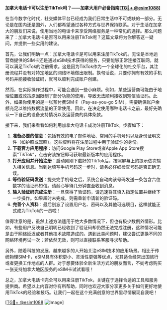 **加拿大电话卡可以注册TikTok吗？——加拿大用户必备指南[[TG💪+ @esim1088](https://t.me/s/esim1088)]**

在当今数字化时代，社交媒体平台已经成为我们日常生活中不可或缺的一部分。无论是在国内还是国外，人们都希望通过各种方式与世界保持联系。对于生活在加拿大的朋友们来说，使用当地的电话卡来享受网络服务是一种常见的选择。那么问题来了：加拿大电话卡是否可以用来注册TikTok呢？这篇文章将为你解答这一疑问，并提供一些实用的建议。

首先，让我们明确一点：加拿大电话卡是可以用来注册TikTok的。无论是本地运营商提供的SIM卡还是通过eSIM技术获得的服务，只要能够正常连接互联网，就可以满足TikTok的注册需求。这是因为TikTok作为一个全球化的社交平台，其注册流程并没有对特定地区的网络环境做出限制。换句话说，只要你拥有有效的手机号码并能接收验证码，就可以顺利完成账户创建。

然而，在实际操作过程中，可能会遇到一些小麻烦。例如，某些运营商可能由于地理位置或政策原因限制了部分功能的使用，导致无法顺利接收到短信验证码。此外，如果你使用的是一张预付费SIM卡（Pay-as-you-go SIM），需要确保账户余额充足以维持数据流量的正常使用。因此，在决定使用哪种电话卡之前，最好先确认一下自己的设备支持情况以及运营商的具体条款。

接下来，我们来看看如何利用加拿大电话卡成功注册TikTok。步骤如下：

1. **准备必要的信息**：包括有效的电子邮件地址、常用的手机号码以及身份证明文件（如护照或驾照）。这些资料将在注册过程中用于验证你的身份。
2. **下载官方应用程序**：访问Google Play Store或者Apple App Store搜索“TikTok”，点击安装按钮即可获取最新版本的应用程序。
3. **打开应用并开始注册**：启动刚刚下载好的TikTok后，按照屏幕上的提示依次输入相关信息。当到达填写手机号码这一步时，请务必仔细检查号码是否正确无误。
4. **等待验证码发送**：提交完手机号之后，系统会自动向该号码发送一条包含六位数字的验证码短信。请耐心等待几分钟直至收到消息。
5. **输入验证码完成注册**：一旦获得了验证码，请迅速将其填入指定位置并继续下一步操作。如果超时未完成，则需重新申请新的验证码。
6. **完善个人资料**：最后别忘了设置用户名、密码以及其他可选项目，这样就能正式成为TikTok的一员啦！

值得注意的是，虽然上述方法适用于绝大多数情况下，但也有极少数例外情形。比如，有些用户反映自己明明已经收到了验证码却仍然无法完成注册，这种情况可能是由于网络延迟或者其他技术故障造成的。遇到此类问题时，建议尝试更换不同的网络环境再试一次；若依然无效，则可以直接联系客服寻求帮助。

另外，随着科技的发展，越来越多的人开始关注eSIM技术的应用场景。相比于传统物理SIM卡，eSIM具有体积更小、灵活性更强等优点，尤其适合经常出国旅行或者更换工作地点的人群。对于想要体验全新生活方式的朋友而言，不妨考虑购买一张支持加拿大地区服务的eSIM卡试试看哦！

总之，加拿大电话卡完全可以用来注册TikTok，关键在于选择合适的工具和服务提供商。希望以上内容对你有所帮助，同时也欢迎大家分享更多关于如何更好地使用TikTok的经验和技巧。让我们一起在这个充满创意的世界里尽情展现自我吧！

[[TG💪+ @esim1088](https://t.me/s/esim1088) ![Image](https://i.postimg.cc/4NQfJmqS/Snipaste-2025-05-13-00-14-12.png)]